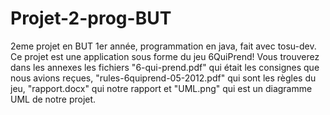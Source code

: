 # Projet-2-prog-BUT
2eme projet en BUT 1er année, programmation en java, fait avec tosu-dev.
Ce projet est une application sous forme du jeu 6QuiPrend!
Vous trouverez dans les annexes les fichiers "6-qui-prend.pdf" qui était les consignes que nous avions reçues, "rules-6quiprend-05-2012.pdf" qui sont les règles du jeu, 
"rapport.docx" qui notre rapport et "UML.png" qui est un diagramme UML de notre projet.
